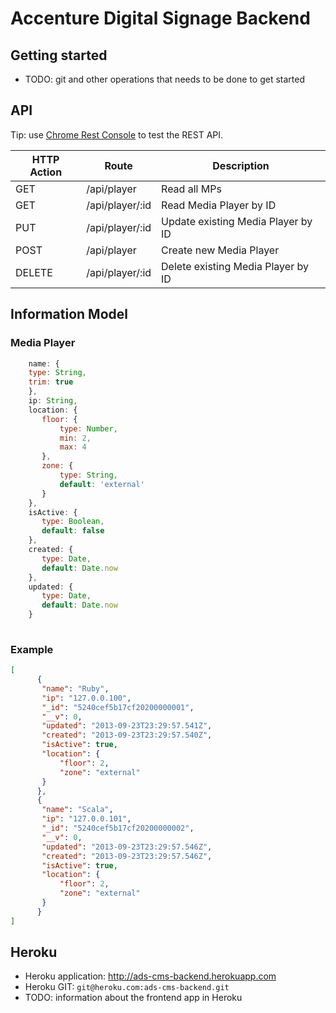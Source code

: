 # Accenture Digital Signage Backend

## Getting started
* TODO: git and other operations that needs to be done to get started

## API
Tip: use [Chrome Rest Console](https://chrome.google.com/webstore/detail/rest-console/cokgbflfommojglbmbpenpphppikmonn?hl=en) to test the REST API.
<table class="table table-hover table-striped">
      <thead>
        <tr>
          <th>HTTP Action</th>
          <th>Route</th>
          <th>Description</th>
        </tr>
      </thead>
      <tbody>
        <tr>
          <td>GET</td>
          <td>/api/player</td>
          <td>Read all MPs</td>
        </tr>
        <tr>
          <td>GET</td>
          <td>/api/player/:id</td>
          <td>Read Media Player by ID</td>
        </tr>
        <tr>
          <td>PUT</td>
          <td>/api/player/:id</td>
          <td>Update existing Media Player by ID</td>
        </tr>
        <tr>
          <td>POST</td>
          <td>/api/player</td>
          <td>Create new Media Player</td>
        </tr>
        <tr>
          <td>DELETE</td>
          <td>/api/player/:id</td>
          <td>Delete existing Media Player by ID</td>
        </tr>
      </tbody>
</table>

## Information Model

### Media Player

```javascript
    name: {
    type: String,
    trim: true
    },
    ip: String,
    location: {
       floor: {
           type: Number,
           min: 2,
           max: 4
       },
       zone: {
           type: String,
           default: 'external'
       }
    },
    isActive: {
       type: Boolean,
       default: false
    },
    created: {
       type: Date,
       default: Date.now
    },
    updated: {
       type: Date,
       default: Date.now
    }
          
```

### Example

```JSON
[
      {
       "name": "Ruby",
       "ip": "127.0.0.100",
       "_id": "5240cef5b17cf20200000001",
       "__v": 0,
       "updated": "2013-09-23T23:29:57.541Z",
       "created": "2013-09-23T23:29:57.540Z",
       "isActive": true,
       "location": {
           "floor": 2,
           "zone": "external"
       }
      },
      {
       "name": "Scala",
       "ip": "127.0.0.101",
       "_id": "5240cef5b17cf20200000002",
       "__v": 0,
       "updated": "2013-09-23T23:29:57.546Z",
       "created": "2013-09-23T23:29:57.546Z",
       "isActive": true,
       "location": {
           "floor": 2,
           "zone": "external"
       }
      }
]
```

## Heroku
* Heroku application: http://ads-cms-backend.herokuapp.com
* Heroku GIT: ```git@heroku.com:ads-cms-backend.git```
* TODO: information about the frontend app in Heroku
